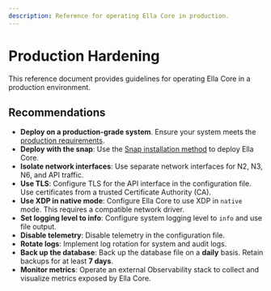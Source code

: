 ```yaml
---
description: Reference for operating Ella Core in production.
---
```


# Production Hardening

This reference document provides guidelines for operating Ella Core in a production environment.

## Recommendations

- **Deploy on a production-grade system**. Ensure your system meets the [production requirements](system_reqs.md#production-requirements).
- **Deploy with the snap**: Use the [Snap installation method](../how_to/install.md#using-snap-recommended) to deploy Ella Core.
- **Isolate network interfaces**: Use separate network interfaces for N2, N3, N6, and API traffic.
- **Use TLS**: Configure TLS for the API interface in the configuration file. Use certificates from a trusted Certificate Authority (CA).
- **Use XDP in native mode**: Configure Ella Core to use XDP in `native` mode. This requires a compatible network driver.
- **Set logging level to info**: Configure system logging level to `info` and use file output.
- **Disable telemetry**: Disable telemetry in the configuration file.
- **Rotate logs**: Implement log rotation for system and audit logs.
- **Back up the database**: Back up the database file on a **daily** basis. Retain backups for at least **7 days**.
- **Monitor metrics**: Operate an external Observability stack to collect and visualize metrics exposed by Ella Core.
